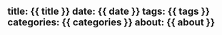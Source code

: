 title: {{ title }}
date: {{ date }}
tags: {{ tags }}
categories: {{ categories }}
about: {{ about }}
---
